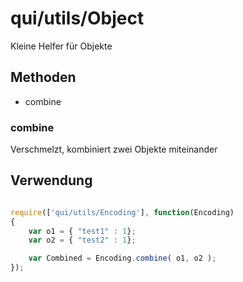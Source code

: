 # qui/utils/Object

Kleine Helfer für Objekte


## Methoden

+ combine

### combine

Verschmelzt, kombiniert zwei Objekte miteinander


## Verwendung

```javascript

require(['qui/utils/Encoding'], function(Encoding)
{
    var o1 = { "test1" : 1};
    var o2 = { "test2" : 1};

    var Combined = Encoding.combine( o1, o2 );
});

```

